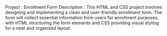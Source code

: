 Project : Enrollment Form
Description :  This HTML and CSS project involves designing and implementing a clean and user-friendly enrollment form. The form will collect essential information from users for enrollment purposes, with HTML structuring the form elements and CSS providing visual styling for a neat and organized layout.
